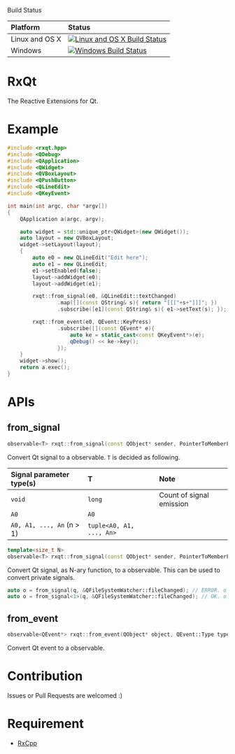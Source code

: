 Build Status

| Platform | Status |
|:---------|:-------|
|Linux and OS X|[![Linux and OS X Build Status](https://travis-ci.org/tetsurom/rxqt.svg?branch=master)](https://travis-ci.org/tetsurom/rxqt)|
|Windows|[![Windows Build Status](https://ci.appveyor.com/api/projects/status/github/tetsurom/rxqt?svg=true)](https://ci.appveyor.com/api/projects/status/github/tetsurom/rxqt)|

# RxQt
The Reactive Extensions for Qt.

# Example

```cpp
#include <rxqt.hpp>
#include <QDebug>
#include <QApplication>
#include <QWidget>
#include <QVBoxLayout>
#include <QPushButton>
#include <QLineEdit>
#include <QKeyEvent>

int main(int argc, char *argv[])
{
    QApplication a(argc, argv);

    auto widget = std::unique_ptr<QWidget>(new QWidget());
    auto layout = new QVBoxLayout;
    widget->setLayout(layout);
    {
        auto e0 = new QLineEdit("Edit here");
        auto e1 = new QLineEdit;
        e1->setEnabled(false);
        layout->addWidget(e0);
        layout->addWidget(e1);

        rxqt::from_signal(e0, &QLineEdit::textChanged)
                .map([](const QString& s){ return "[[["+s+"]]]"; })
                .subscribe([e1](const QString& s){ e1->setText(s); });

        rxqt::from_event(e0, QEvent::KeyPress)
                .subscribe([](const QEvent* e){
                    auto ke = static_cast<const QKeyEvent*>(e);
                    qDebug() << ke->key();
                });
    }
    widget->show();
    return a.exec();
}
```

# APIs

## from_signal

```cpp
observable<T> rxqt::from_signal(const QObject* sender, PointerToMemberFunction signal);
```

Convert Qt signal to a observable. `T` is decided as following.

|Signal parameter type(s)|T |Note |
|:---------------|:-|:----|
|`void`|`long`|Count of signal emission|
|`A0`|`A0`||
|`A0, A1, ..., An` (n > 1)|`tuple<A0, A1, ..., An>`||

```cpp
template<size_t N>
observable<T> rxqt::from_signal(const QObject* sender, PointerToMemberFunction signal);
```

Convert Qt signal, as N-ary function, to a observable. This can be used to convert private signals.

```cpp
auto o = from_signal(q, &QFileSystemWatcher::fileChanged); // ERROR. o is observable<tuple<QString, QFileSystemWatcher::QPrivateSignal>> where last type is private member.
auto o = from_signal<1>(q, &QFileSystemWatcher::fileChanged); // OK. o is observable<QString>
```

## from_event

```cpp
observable<QEvent*> rxqt::from_event(QObject* object, QEvent::Type type);
```

Convert Qt event to a observable.

# Contribution

Issues or Pull Requests are welcomed :)

# Requirement

* [RxCpp](https://github.com/Reactive-Extensions/RxCpp)
